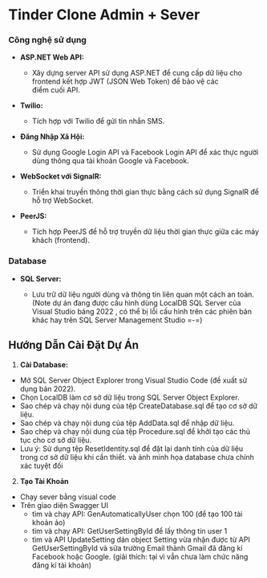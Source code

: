 # Tinder Clone Admin + Sever

### Công nghệ sử dụng

- **ASP.NET Web API:**

  - Xây dựng server API sử dụng ASP.NET để cung cấp dữ liệu cho frontend kết hợp JWT (JSON Web Token) để bảo vệ các  
    điểm cuối API.

- **Twilio:**

  - Tích hợp với Twilio để gửi tin nhắn SMS.

- **Đăng Nhập Xã Hội:**

  - Sử dụng Google Login API và Facebook Login API để xác thực người dùng thông qua tài khoản Google và Facebook.

- **WebSocket với SignalR:**

  - Triển khai truyền thông thời gian thực bằng cách sử dụng SignalR để hỗ trợ WebSocket.

- **PeerJS:**

  - Tích hợp PeerJS để hỗ trợ truyền dữ liệu thời gian thực giữa các máy khách (frontend).

### Database

- **SQL Server:**

  - Lưu trữ dữ liệu người dùng và thông tin liên quan một cách an toàn.
    (Note dự án đang được cấu hình dùng LocalDB SQL Server của Visual Studio bảng 2022 , 
    có thể bị lỗi cấu hình trên
    các phiên bản khác hay trên SQL Server Management Studio =-=)

## Hướng Dẫn Cài Đặt Dự Án

1. **Cài Database:**

- Mở SQL Server Object Explorer trong Visual Studio Code (đề xuất sử dụng bản 2022).
- Chọn LocalDB làm cơ sở dữ liệu trong SQL Server Object Explorer.
- Sao chép và chạy nội dung của tệp CreateDatabase.sql để tạo cơ sở dữ liệu.
- Sao chép và chạy nội dung của tệp AddData.sql để nhập dữ liệu.
- Sao chép và chạy nội dung của tệp Procedure.sql để khởi tạo các thủ tục cho cơ sở dữ liệu.
- Lưu ý: Sử dụng tệp ResetIdentity.sql để đặt lại danh tính của dữ liệu trong cơ sở dữ liệu khi cần thiết. và ảnh
  minh họa database chưa chính xác tuyệt đối

2. **Tạo Tài Khoản**

- Chạy sever bằng visual code
- Trên giao diện Swagger UI 
  - tìm và chạy API: GenAutomaticallyUser
    chọn 100 (để tạo 100 tài khoản ảo)
  - tìm và chạy API: GetUserSettingById để lấy thông tin user 1 
  - tìm và API UpdateSetting dán object Setting vừa nhận được từ API GetUserSettingById
  và sửa trường Email thành Gmail đã đăng kí Facebook hoặc Google.
  (giải thích: tại vì vẫn chưa làm chức năng đăng kí tài khoản)


